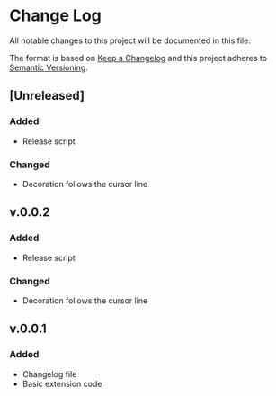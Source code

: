 # Change Log
All notable changes to this project will be documented in this file.

The format is based on [Keep a Changelog](http://keepachangelog.com/)
and this project adheres to [Semantic Versioning](http://semver.org/).

## [Unreleased]
### Added
- Release script
### Changed
- Decoration follows the cursor line

## v.0.0.2
### Added
- Release script
### Changed
- Decoration follows the cursor line

## v.0.0.1

### Added
- Changelog file
- Basic extension code

